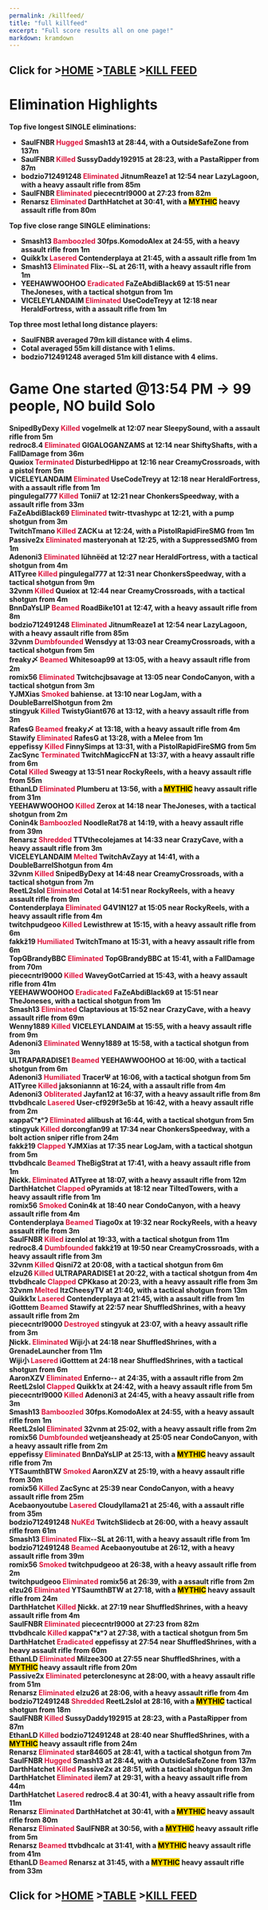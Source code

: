 ```yaml
---
permalink: /killfeed/
title: "full killfeed"
excerpt: "Full score results all on one page!"
markdown: kramdown
---
```

<meta http-equiv="refresh" content="30">

<script>
    var countUpdDate = new Date("Nov 06, 2022 14:16:40").getTime(); // Set the date we're counting down to
    var x = setInterval(function () {
        var timeNow = new Date().getTime(); // Get today's date and time
        var distance = timeNow - countUpdDate; // Find the distance between now and the count down date
        var days = Math.floor(distance / (1000 * 60 * 60 * 24));
        var hours = Math.floor((distance % (1000 * 60 * 60 * 24)) / (1000 * 60 * 60));
        var minutes = Math.floor((distance % (1000 * 60 * 60)) / (1000 * 60));
        var seconds = Math.floor((distance % (1000 * 60)) / 1000);
        var minutesString = minutes.toString();
        var secondsString = seconds.toString();
        if (minutesString.length < 2) {
            minutesString = "0" + minutesString;
        }
        if (secondsString.length < 2) {
            secondsString = "0" + secondsString;
        }
        document.getElementById("countUpTimer").innerHTML = minutesString + ":" + secondsString + " since updt"; // Display the result in the element with id="demo"
        // If the count down is finished, write some text
        if (distance < 0) {
            clearInterval(x);
            document.getElementById("countUpTimer").innerHTML = "EXPIRED";
        }
    }, 1000); // Update the count down every 1000 milliseconds
</script>


<strong><span id="countUpTimer" style="color:red;background-color:white;font-size:add_size"></span><strong>

## Click for >[HOME](https://www.kaso.gg) >[TABLE](https://www.kaso.gg/fullresults) >[KILL FEED](https://www.kaso.gg/killfeed)<br>

# Elimination Highlights<br>
Top five <strong>longest</strong> SINGLE eliminations:<br>
* SaulFNBR <strong><span style="color:crimson;background-color:">Hugged</span></strong> Smash13 at 28:44, with a OutsideSafeZone from 137m<br>
* SaulFNBR <strong><span style="color:crimson;background-color:">Killed</span></strong> SussyDaddy192915 at 28:23, with a PastaRipper from 87m<br>
* bodzio712491248 <strong><span style="color:crimson;background-color:">Eliminated</span></strong> JitnumReaze1 at 12:54 near <strong>LazyLagoon</strong>, with a heavy assault rifle from 85m<br>
* SaulFNBR <strong><span style="color:crimson;background-color:">Eliminated</span></strong> piececntrl9000 at 27:23 from 82m<br>
* Renarsz <strong><span style="color:crimson;background-color:">Eliminated</span></strong> DarthHatchet at 30:41, with a <strong><span style="color:black;background-color:gold">MYTHIC</span></strong> heavy assault rifle from 80m<br>

Top five <strong>close range</strong> SINGLE eliminations:<br>
* Smash13 <strong><span style="color:crimson;background-color:">Bamboozled</span></strong> 30fps.KomodoAlex at 24:55, with a heavy assault rifle from 1m<br>
* Quikk1x <strong><span style="color:crimson;background-color:">Lasered</span></strong> Contenderplaya at 21:45, with a assault rifle from 1m<br>
* Smash13 <strong><span style="color:crimson;background-color:">Eliminated</span></strong> Flix--SL at 26:11, with a heavy assault rifle from 1m<br>
* YEEHAWWOOHOO <strong><span style="color:crimson;background-color:">Eradicated</span></strong> FaZeAbdiBlack69 at 15:51 near <strong>TheJoneses</strong>, with a tactical shotgun from 1m<br>
* VICELEYLANDAIM <strong><span style="color:crimson;background-color:">Eliminated</span></strong> UseCodeTreyy at 12:18 near <strong>HeraldFortress</strong>, with a assault rifle from 1m<br>

Top three most lethal long distance players:<br>
* SaulFNBR averaged 79m kill distance with 4 elims.<br>
* Cotal averaged 55m kill distance with 1 elims.<br>
* bodzio712491248 averaged 51m kill distance with 4 elims.<br>

# Game <strong>One</strong> started @13:54 PM -> 99 people, NO build Solo<br>
SnipedByDexy <strong><span style="color:crimson;background-color:">Killed</span></strong> vogelmelk at 12:07 near <strong>SleepySound</strong>, with a assault rifle from 5m<br>
redroc8.4 <strong><span style="color:crimson;background-color:">Eliminated</span></strong> GIGALOGANZAMS at 12:14 near <strong>ShiftyShafts</strong>, with a FallDamage from 36m<br>
Quиiox <strong><span style="color:crimson;background-color:">Terminated</span></strong> DisturbedHippo at 12:16 near <strong>CreamyCrossroads</strong>, with a pistol from 5m<br>
VICELEYLANDAIM <strong><span style="color:crimson;background-color:">Eliminated</span></strong> UseCodeTreyy at 12:18 near <strong>HeraldFortress</strong>, with a assault rifle from 1m<br>
pingulegal777 <strong><span style="color:crimson;background-color:">Killed</span></strong> Tonii7 at 12:21 near <strong>ChonkersSpeedway</strong>, with a assault rifle from 33m<br>
FaZeAbdiBlack69 <strong><span style="color:crimson;background-color:">Eliminated</span></strong> twitr-ttvashypc at 12:21, with a pump shotgun from 3m<br>
TwitchTmano <strong><span style="color:crimson;background-color:">Killed</span></strong> ZACKㅨ at 12:24, with a PistolRapidFireSMG from 1m<br>
Passive2x <strong><span style="color:crimson;background-color:">Eliminated</span></strong> masteryonah at 12:25, with a SuppressedSMG from 1m<br>
Adenoni3 <strong><span style="color:crimson;background-color:">Eliminated</span></strong> lühnëëd at 12:27 near <strong>HeraldFortress</strong>, with a tactical shotgun from 4m<br>
A1Tyree <strong><span style="color:crimson;background-color:">Killed</span></strong> pingulegal777 at 12:31 near <strong>ChonkersSpeedway</strong>, with a tactical shotgun from 9m<br>
32vnm <strong><span style="color:crimson;background-color:">Killed</span></strong> Quиiox at 12:44 near <strong>CreamyCrossroads</strong>, with a tactical shotgun from 4m<br>
BnnDaYsLIP <strong><span style="color:crimson;background-color:">Beamed</span></strong> RoadBike101 at 12:47, with a heavy assault rifle from 8m<br>
bodzio712491248 <strong><span style="color:crimson;background-color:">Eliminated</span></strong> JitnumReaze1 at 12:54 near <strong>LazyLagoon</strong>, with a heavy assault rifle from 85m<br>
32vnm <strong><span style="color:crimson;background-color:">Dumbfounded</span></strong> Wensdyy at 13:03 near <strong>CreamyCrossroads</strong>, with a tactical shotgun from 5m<br>
freaky〆 <strong><span style="color:crimson;background-color:">Beamed</span></strong> Whitesoap99 at 13:05, with a heavy assault rifle from 2m<br>
romiх56 <strong><span style="color:crimson;background-color:">Eliminated</span></strong> Twitchcjbsavage at 13:05 near <strong>CondoCanyon</strong>, with a tactical shotgun from 3m<br>
YJMXias <strong><span style="color:crimson;background-color:">Smoked</span></strong> bahiense. at 13:10 near <strong>LogJam</strong>, with a DoubleBarrelShotgun from 2m<br>
stingyuk <strong><span style="color:crimson;background-color:">Killed</span></strong> TwistyGiant676 at 13:12, with a heavy assault rifle from 3m<br>
RafesG <strong><span style="color:crimson;background-color:">Beamed</span></strong> freaky〆 at 13:18, with a heavy assault rifle from 4m<br>
Stawify <strong><span style="color:crimson;background-color:">Eliminated</span></strong> RafesG at 13:28, with a Melee from 1m<br>
eppefissy <strong><span style="color:crimson;background-color:">Killed</span></strong> FinnySimps at 13:31, with a PistolRapidFireSMG from 5m<br>
ZacSync <strong><span style="color:crimson;background-color:">Terminated</span></strong> TwitchMagiccFN at 13:37, with a heavy assault rifle from 6m<br>
Cotal <strong><span style="color:crimson;background-color:">Killed</span></strong> Sweɑgy at 13:51 near <strong>RockyReels</strong>, with a heavy assault rifle from 55m<br>
EthanLD <strong><span style="color:crimson;background-color:">Eliminated</span></strong> Plumberu at 13:56, with a <strong><span style="color:black;background-color:gold">MYTHIC</span></strong> heavy assault rifle from 31m<br>
YEEHAWWOOHOO <strong><span style="color:crimson;background-color:">Killed</span></strong> Zerоx at 14:18 near <strong>TheJoneses</strong>, with a tactical shotgun from 2m<br>
Conin4k <strong><span style="color:crimson;background-color:">Bamboozled</span></strong> NoodleRat78 at 14:19, with a heavy assault rifle from 39m<br>
Renarsz <strong><span style="color:crimson;background-color:">Shredded</span></strong> TTVthecolejames at 14:33 near <strong>CrazyCave</strong>, with a heavy assault rifle from 3m<br>
VICELEYLANDAIM <strong><span style="color:crimson;background-color:">Melted</span></strong> TwitchAvZayy at 14:41, with a DoubleBarrelShotgun from 4m<br>
32vnm <strong><span style="color:crimson;background-color:">Killed</span></strong> SnipedByDexy at 14:48 near <strong>CreamyCrossroads</strong>, with a tactical shotgun from 7m<br>
ReetL2slol <strong><span style="color:crimson;background-color:">Eliminated</span></strong> Cotal at 14:51 near <strong>RockyReels</strong>, with a heavy assault rifle from 9m<br>
Contenderplaya <strong><span style="color:crimson;background-color:">Eliminated</span></strong> G4V1N127 at 15:05 near <strong>RockyReels</strong>, with a heavy assault rifle from 4m<br>
twitchpudgeoo <strong><span style="color:crimson;background-color:">Killed</span></strong> Lewisthrew at 15:15, with a heavy assault rifle from 6m<br>
fakkž19 <strong><span style="color:crimson;background-color:">Humiliated</span></strong> TwitchTmano at 15:31, with a heavy assault rifle from 6m<br>
TopGBrandyBBC <strong><span style="color:crimson;background-color:">Eliminated</span></strong> TopGBrandyBBC at 15:41, with a FallDamage from 70m<br>
piececntrl9000 <strong><span style="color:crimson;background-color:">Killed</span></strong> WaveyGotCarried at 15:43, with a heavy assault rifle from 41m<br>
YEEHAWWOOHOO <strong><span style="color:crimson;background-color:">Eradicated</span></strong> FaZeAbdiBlack69 at 15:51 near <strong>TheJoneses</strong>, with a tactical shotgun from 1m<br>
Smash13 <strong><span style="color:crimson;background-color:">Eliminated</span></strong> Claptavious at 15:52 near <strong>CrazyCave</strong>, with a heavy assault rifle from 69m<br>
Wenny1889 <strong><span style="color:crimson;background-color:">Killed</span></strong> VICELEYLANDAIM at 15:55, with a heavy assault rifle from 9m<br>
Adenoni3 <strong><span style="color:crimson;background-color:">Eliminated</span></strong> Wenny1889 at 15:58, with a tactical shotgun from 3m<br>
ULTRAPARADISE1 <strong><span style="color:crimson;background-color:">Beamed</span></strong> YEEHAWWOOHOO at 16:00, with a tactical shotgun from 6m<br>
Adenoni3 <strong><span style="color:crimson;background-color:">Humiliated</span></strong> TracerΨ at 16:06, with a tactical shotgun from 5m<br>
A1Tyree <strong><span style="color:crimson;background-color:">Killed</span></strong> jaksoniannn at 16:24, with a assault rifle from 4m<br>
Adenoni3 <strong><span style="color:crimson;background-color:">Obliterated</span></strong> Jayfan12 at 16:37, with a heavy assault rifle from 8m<br>
ttvbdhcalc <strong><span style="color:crimson;background-color:">Lasered</span></strong> User-cf929f3e5b at 16:42, with a heavy assault rifle from 2m<br>
κappaʕᵒᴥᵒʔ <strong><span style="color:crimson;background-color:">Eliminated</span></strong> alilbush at 16:44, with a tactical shotgun from 5m<br>
stingyuk <strong><span style="color:crimson;background-color:">Killed</span></strong> dorcongfan99 at 17:34 near <strong>ChonkersSpeedway</strong>, with a bolt action sniper rifle from 24m<br>
fakkž19 <strong><span style="color:crimson;background-color:">Clapped</span></strong> YJMXias at 17:35 near <strong>LogJam</strong>, with a tactical shotgun from 5m<br>
ttvbdhcalc <strong><span style="color:crimson;background-color:">Beamed</span></strong> TheBigStrat at 17:41, with a heavy assault rifle from 1m<br>
Ɲickk. <strong><span style="color:crimson;background-color:">Eliminated</span></strong> A1Tyree at 18:07, with a heavy assault rifle from 12m<br>
DarthHatchet <strong><span style="color:crimson;background-color:">Clapped</span></strong> oPyramids at 18:12 near <strong>TiltedTowers</strong>, with a heavy assault rifle from 1m<br>
romiх56 <strong><span style="color:crimson;background-color:">Smoked</span></strong> Conin4k at 18:40 near <strong>CondoCanyon</strong>, with a heavy assault rifle from 4m<br>
Contenderplaya <strong><span style="color:crimson;background-color:">Beamed</span></strong> Tiago0x at 19:32 near <strong>RockyReels</strong>, with a heavy assault rifle from 3m<br>
SaulFNBR <strong><span style="color:crimson;background-color:">Killed</span></strong> izenlol at 19:33, with a tactical shotgun from 11m<br>
redroc8.4 <strong><span style="color:crimson;background-color:">Dumbfounded</span></strong> fakkž19 at 19:50 near <strong>CreamyCrossroads</strong>, with a heavy assault rifle from 3m<br>
32vnm <strong><span style="color:crimson;background-color:">Killed</span></strong> Qisni72 at 20:08, with a tactical shotgun from 6m<br>
elzu26 <strong><span style="color:crimson;background-color:">Killed</span></strong> ULTRAPARADISE1 at 20:22, with a tactical shotgun from 4m<br>
ttvbdhcalc <strong><span style="color:crimson;background-color:">Clapped</span></strong> CPKkaso at 20:23, with a heavy assault rifle from 3m<br>
32vnm <strong><span style="color:crimson;background-color:">Melted</span></strong> ItzCheesyTV at 21:40, with a tactical shotgun from 13m<br>
Quikk1x <strong><span style="color:crimson;background-color:">Lasered</span></strong> Contenderplaya at 21:45, with a assault rifle from 1m<br>
iGotttem <strong><span style="color:crimson;background-color:">Beamed</span></strong> Stawify at 22:57 near <strong>ShuffledShrines</strong>, with a heavy assault rifle from 2m<br>
piececntrl9000 <strong><span style="color:crimson;background-color:">Destroyed</span></strong> stingyuk at 23:07, with a heavy assault rifle from 3m<br>
Ɲickk. <strong><span style="color:crimson;background-color:">Eliminated</span></strong> Wiji小 at 24:18 near <strong>ShuffledShrines</strong>, with a GrenadeLauncher from 11m<br>
Wiji小 <strong><span style="color:crimson;background-color:">Lasered</span></strong> iGotttem at 24:18 near <strong>ShuffledShrines</strong>, with a tactical shotgun from 6m<br>
AaronXZV <strong><span style="color:crimson;background-color:">Eliminated</span></strong> Enferno-- at 24:35, with a assault rifle from 2m<br>
ReetL2slol <strong><span style="color:crimson;background-color:">Clapped</span></strong> Quikk1x at 24:42, with a heavy assault rifle from 5m<br>
piececntrl9000 <strong><span style="color:crimson;background-color:">Killed</span></strong> Adenoni3 at 24:45, with a heavy assault rifle from 3m<br>
Smash13 <strong><span style="color:crimson;background-color:">Bamboozled</span></strong> 30fps.KomodoAlex at 24:55, with a heavy assault rifle from 1m<br>
ReetL2slol <strong><span style="color:crimson;background-color:">Eliminated</span></strong> 32vnm at 25:02, with a heavy assault rifle from 2m<br>
romiх56 <strong><span style="color:crimson;background-color:">Dumbfounded</span></strong> wetjeansheady at 25:05 near <strong>CondoCanyon</strong>, with a heavy assault rifle from 2m<br>
eppefissy <strong><span style="color:crimson;background-color:">Eliminated</span></strong> BnnDaYsLIP at 25:13, with a <strong><span style="color:black;background-color:gold">MYTHIC</span></strong> heavy assault rifle from 7m<br>
YTSaumthBTW <strong><span style="color:crimson;background-color:">Smoked</span></strong> AaronXZV at 25:19, with a heavy assault rifle from 30m<br>
romiх56 <strong><span style="color:crimson;background-color:">Killed</span></strong> ZacSync at 25:39 near <strong>CondoCanyon</strong>, with a heavy assault rifle from 25m<br>
Acebaonyoutube <strong><span style="color:crimson;background-color:">Lasered</span></strong> Cloudyllama21 at 25:46, with a assault rifle from 35m<br>
bodzio712491248 <strong><span style="color:crimson;background-color:">NuKEd</span></strong> TwitchSlidecb at 26:00, with a heavy assault rifle from 61m<br>
Smash13 <strong><span style="color:crimson;background-color:">Eliminated</span></strong> Flix--SL at 26:11, with a heavy assault rifle from 1m<br>
bodzio712491248 <strong><span style="color:crimson;background-color:">Beamed</span></strong> Acebaonyoutube at 26:12, with a heavy assault rifle from 39m<br>
romiх56 <strong><span style="color:crimson;background-color:">Smoked</span></strong> twitchpudgeoo at 26:38, with a heavy assault rifle from 2m<br>
twitchpudgeoo <strong><span style="color:crimson;background-color:">Eliminated</span></strong> romiх56 at 26:39, with a assault rifle from 2m<br>
elzu26 <strong><span style="color:crimson;background-color:">Eliminated</span></strong> YTSaumthBTW at 27:18, with a <strong><span style="color:black;background-color:gold">MYTHIC</span></strong> heavy assault rifle from 24m<br>
DarthHatchet <strong><span style="color:crimson;background-color:">Killed</span></strong> Ɲickk. at 27:19 near <strong>ShuffledShrines</strong>, with a heavy assault rifle from 4m<br>
SaulFNBR <strong><span style="color:crimson;background-color:">Eliminated</span></strong> piececntrl9000 at 27:23 from 82m<br>
ttvbdhcalc <strong><span style="color:crimson;background-color:">Killed</span></strong> κappaʕᵒᴥᵒʔ at 27:38, with a tactical shotgun from 5m<br>
DarthHatchet <strong><span style="color:crimson;background-color:">Eradicated</span></strong> eppefissy at 27:54 near <strong>ShuffledShrines</strong>, with a heavy assault rifle from 60m<br>
EthanLD <strong><span style="color:crimson;background-color:">Eliminated</span></strong> Milzee300 at 27:55 near <strong>ShuffledShrines</strong>, with a <strong><span style="color:black;background-color:gold">MYTHIC</span></strong> heavy assault rifle from 20m<br>
Passive2x <strong><span style="color:crimson;background-color:">Eliminated</span></strong> peterclonesync at 28:00, with a heavy assault rifle from 51m<br>
Renarsz <strong><span style="color:crimson;background-color:">Eliminated</span></strong> elzu26 at 28:06, with a heavy assault rifle from 4m<br>
bodzio712491248 <strong><span style="color:crimson;background-color:">Shredded</span></strong> ReetL2slol at 28:16, with a <strong><span style="color:black;background-color:gold">MYTHIC</span></strong> tactical shotgun from 18m<br>
SaulFNBR <strong><span style="color:crimson;background-color:">Killed</span></strong> SussyDaddy192915 at 28:23, with a PastaRipper from 87m<br>
EthanLD <strong><span style="color:crimson;background-color:">Killed</span></strong> bodzio712491248 at 28:40 near <strong>ShuffledShrines</strong>, with a <strong><span style="color:black;background-color:gold">MYTHIC</span></strong> heavy assault rifle from 24m<br>
Renarsz <strong><span style="color:crimson;background-color:">Eliminated</span></strong> star84605 at 28:41, with a tactical shotgun from 7m<br>
SaulFNBR <strong><span style="color:crimson;background-color:">Hugged</span></strong> Smash13 at 28:44, with a OutsideSafeZone from 137m<br>
DarthHatchet <strong><span style="color:crimson;background-color:">Killed</span></strong> Passive2x at 28:51, with a tactical shotgun from 3m<br>
DarthHatchet <strong><span style="color:crimson;background-color:">Eliminated</span></strong> ilem7 at 29:31, with a heavy assault rifle from 44m<br>
DarthHatchet <strong><span style="color:crimson;background-color:">Lasered</span></strong> redroc8.4 at 30:41, with a heavy assault rifle from 11m<br>
Renarsz <strong><span style="color:crimson;background-color:">Eliminated</span></strong> DarthHatchet at 30:41, with a <strong><span style="color:black;background-color:gold">MYTHIC</span></strong> heavy assault rifle from 80m<br>
Renarsz <strong><span style="color:crimson;background-color:">Eliminated</span></strong> SaulFNBR at 30:56, with a <strong><span style="color:black;background-color:gold">MYTHIC</span></strong> heavy assault rifle from 5m<br>
Renarsz <strong><span style="color:crimson;background-color:">Beamed</span></strong> ttvbdhcalc at 31:41, with a <strong><span style="color:black;background-color:gold">MYTHIC</span></strong> heavy assault rifle from 41m<br>
EthanLD <strong><span style="color:crimson;background-color:">Beamed</span></strong> Renarsz at 31:45, with a <strong><span style="color:black;background-color:gold">MYTHIC</span></strong> heavy assault rifle from 33m<br>

## Click for >[HOME](https://www.kaso.gg) >[TABLE](https://www.kaso.gg/fullresults) >[KILL FEED](https://www.kaso.gg/killfeed)<br>

<!--CREATED BY CODE-->
<!--11/6/2022 2:16:40 PM-->

